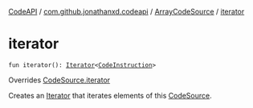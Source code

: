 [CodeAPI](../../index.md) / [com.github.jonathanxd.codeapi](../index.md) / [ArrayCodeSource](index.md) / [iterator](.)

# iterator

`fun iterator(): `[`Iterator`](https://kotlinlang.org/api/latest/jvm/stdlib/kotlin.collections/-iterator/index.html)`<`[`CodeInstruction`](../-code-instruction.md)`>`

Overrides [CodeSource.iterator](../-code-source/iterator.md)

Creates an [Iterator](https://kotlinlang.org/api/latest/jvm/stdlib/kotlin.collections/-iterator/index.html) that iterates elements of this [CodeSource](../-code-source/index.md).

